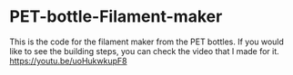 # PET-bottle-Filament-maker
This is the code for the filament maker from the PET bottles.
If you would like to see the building steps, you can check the video that I made for it.
https://youtu.be/uoHukwkupF8
